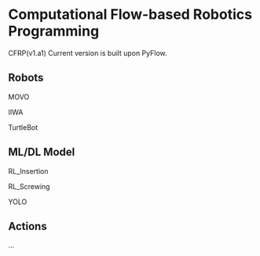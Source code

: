 # Computational Flow-based Robotics Programming

CFRP(v1.a1) Current version is built upon PyFlow.

## Robots

MOVO

IIWA

TurtleBot

## ML/DL Model

RL_Insertion

RL_Screwing

YOLO

## Actions

...